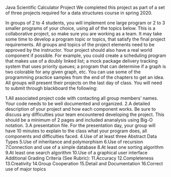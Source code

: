 Java Scientific Calculator Project 
We completed this project as part of a set of three projects required for a data structures course in spring 2020.

In groups of 2 to 4 students, you will implement one large program or 2 to 3 smaller programs of your choice, using all of the topics below. This is a collaborative project, so make sure you are working as a team. It may take some time to develop a program topic or topics, that satisfy the final project requirements. All groups and topics of the project elements need to be approved by the instructor. Your project should also have a real world component if possible. For example, you could create a scheduling program that makes use of a doubly linked list; a mock package delivery tracking system that uses priority queues; a program that can determine if a graph is two colorable for any given graph, etc. You can use some of the programming practice samples from the end of the chapters to get an idea. All groups will present their projects on the last day of class. You will need to submit through blackboard the following:

1.All associated project code with contacting all group members’ names. Your code needs to be well documented and organized. 
2.A detailed description of your project and how each component works. Be sure to discuss any difficulties your team encountered developing the project. This should be a minimum of 2 pages and included ananalysis using Big-O notation. 
3.A presentation file. For the presentation day, your group will have 10 minutes to explain to the class what your program does, all components and difficulties faced. 
4.Use of at least three Abstract Data Types 
5.Use of inheritance and polymorphism 
6.Use of recursion 
7.Connection and use of a simple database 
8.At least one sorting algorithm 
9.At least one search algorithm 
10.Use of a graphical user interface Additional Grading Criteria (See Rubric): 
11.Accuracy 
12.Completeness 
13.Creativity 
14.Group Cooperation 
15.Detail and Documentation 
16.Correct use of major topics
